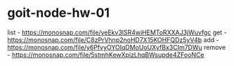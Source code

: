 # goit-node-hw-01
list - https://monosnap.com/file/yeEkv3lSR4wiHEMToRXXAJ3jWuvfgc
get - https://monosnap.com/file/C8zPrVhnp2noHD7X15KOHFQDz5yV4b
add - https://monosnap.com/file/y6PfvyOYOIqDMoUoUXyfBx3CIm7DWu
remove - https://monosnap.com/file/5stmhKewXpizLhqBWsupde4ZFooNCe
